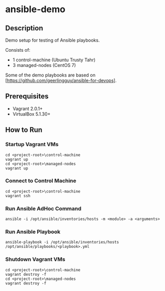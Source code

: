 # ansible-demo

## Description

Demo setup for testing of Ansible playbooks.

Consists of:
- 1 control-machine (Ubuntu Trusty Tahr)
- 3 managed-nodes (CentOS 7)

Some of the demo playbooks are based on [https://github.com/geerlingguy/ansible-for-devops].

## Prerequisites

- Vagrant 2.0.1+
- VirtualBox 5.1.30+

## How to Run

### Startup Vagrant VMs
```
cd <project-root>\control-machine
vagrant up
cd <project-root>\managed-nodes
vagrant up
```

### Connect to Control Machine
```
cd <project-root>\control-machine
vagrant ssh
```

### Run Ansible AdHoc Command
```
ansible -i /opt/ansible/inventories/hosts -m <module> -a <arguments>
```

### Run Ansible Playbook
```
ansible-playbook -i /opt/ansible/inventories/hosts /opt/ansible/playbooks/<playbook>.yml
```

### Shutdown Vagrant VMs
```
cd <project-root>\control-machine
vagrant destroy -f
cd <project-root>\managed-nodes
vagrant destroy -f
```